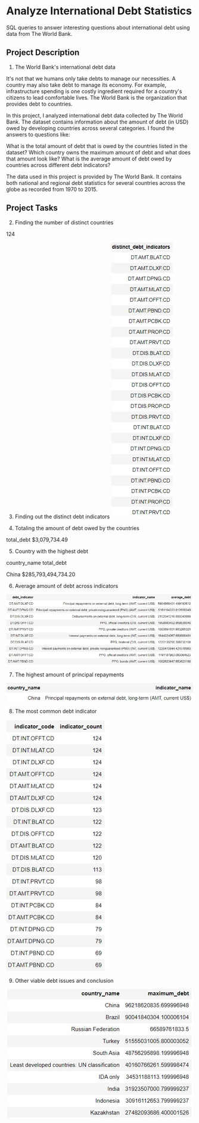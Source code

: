 # Analyze International Debt Statistics
SQL queries to answer interesting questions about international debt using data from The World Bank.
## Project Description
1. The World Bank's international debt data

It's not that we humans only take debts to manage our necessities. A country may also take debt to manage its economy. For example, infrastructure spending is one costly ingredient required for a country's citizens to lead comfortable lives. The World Bank is the organization that provides debt to countries.

In this project, I analyzed international debt data collected by The World Bank. The dataset contains information about the amount of debt (in USD) owed by developing countries across several categories. I found the answers to questions like:

What is the total amount of debt that is owed by the countries listed in the dataset?
Which country owns the maximum amount of debt and what does that amount look like?
What is the average amount of debt owed by countries across different debt indicators?

The data used in this project is provided by The World Bank. It contains both national and regional debt statistics for several countries across the globe as recorded from 1970 to 2015.



## Project Tasks
2. Finding the number of distinct countries

124

3. Finding out the distinct debt indicators
![alt text](https://github.com/natvalenz/debtWorldBank/blob/main/images/3.jpg)

4. Totaling the amount of debt owed by the countries

total_debt
$3,079,734.49

5. Country with the highest debt

country_name	total_debt

China	        $285,793,494,734.20

6. Average amount of debt across indicators

![alt text](https://github.com/natvalenz/debtWorldBank/blob/main/images/6.jpg)

7. The highest amount of principal repayments
 
![alt text](https://github.com/natvalenz/debtWorldBank/blob/main/images/7.jpg)

8. The most common debt indicator

![alt text](https://github.com/natvalenz/debtWorldBank/blob/main/images/8.jpg)

9. Other viable debt issues and conclusion

![alt text](https://github.com/natvalenz/debtWorldBank/blob/main/images/9.jpg)
